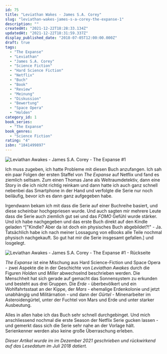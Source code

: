 ```yaml
---
id: 75
title: "Leviathan Wakes - James S.A. Corey"
slug: "leviathan-wakes-james-s-a-corey-the-expanse-1"
description: ""
createdAt: "2021-12-22T18:28:33.134Z"
updatedAt: "2021-12-22T18:31:59.337Z"
display_published_date: "2018-07-05T12:00:00.000Z"
draft: true
tags:
  - "The Expanse"
  - "Leviathan"
  - "James S.A. Corey"
  - "Science Fiction"
  - "Hard Science Fiction"
  - "Netflix"
  - "Buch"
  - "Book"
  - "Review"
  - "Meinung"
  - "Diskussion"
  - "Bewertung"
  - "Space Opera"
  - "Holden"
category_id: 1
book_series:
  - "The Expanse"
book_genres:
  - "Science Fiction"
rating: "4"
isbn: "1841499897"
---
```


![Leviathan Awakes - James S.A. Corey - The Expanse #1](https://res.cloudinary.com/dlsll9dkn/image/upload/v1640192142/photo_2021_12_22_17_54_21_e589322a90.jpg)

Ich muss zugeben, ich hatte Probleme mit diesen Buch anzufangen. Ich sah ein paar Folgen der ersten Staffel von *The Expanse* auf Netflix und fand es ziemlich seltsam. Zum einen Thomas Jane als Weltraumdetektiv, dann eine Story in die ich nicht richtig reinkam und dann hatte ich auch ganz schnell nebenbei das Smartphone in der Hand und verfolgte die Serie nur noch beiläufig, bevor ich es dann ganz aufgegeben habe. 

Irgendwann bekam ich mit dass die Serie auf einer Buchreihe basiert, und diese scheinbar hochgepriesen wurde. Und auch sagten mir mehrere Leute dass die Serie auch ziemlich gut sei und das *FOMO* Gefühl wurde stärker. Und ich habe nachgegeben und das erste Buch direkt auf den Kindle geladen ^["Kindle? Aber da ist doch ein physisches Buch abgebildet?!" - Ja. Tatsächlich habe ich nach meiner Lossagung von eBooks alle Teile nochmal physisch nachgekauft. So gut hat mir die Serie insgesamt gefallen.] und losgelegt.


![Leviathan Awakes - James S.A. Corey - The Expanse #1 - Rückseite](https://res.cloudinary.com/dlsll9dkn/image/upload/v1640192142/photo_2021_12_22_17_54_34_fc1ea7b10c.jpg)

*The Expanse* ist eine Mischung aus Hard Science-Fiction und Space Opera - zwei Aspekte die in der Geschichte von *Leviathan Awakes* durch die Figuren *Holden* und *Miller* abwechselnd beschrieben werden. Die Menschheit hat sich gerade auf gemacht das Sonnensystem zu erkunden und besteht aus drei Gruppen. Die *Erde* - überbevölkert und ein Wohlfahrtsstaat an der Kippe, der *Mars* - ehemalige Erdenkolonie und jetzt unabhängig und Militärnation - und dann der *Gürtel* - Minenarbeiter im Asteroidengürtel, unter der Fuchtel von Mars und Erde und unter starker Ausbeutung. 

Alles in allen habe ich das Buch sehr schnell durchgebinget. Und mich anschliessend nochmal die erste Season der Netflix Serie gucken lassen - und gemerkt dass sich die Serie sehr nahe an der Vorlage hält. Serienkenner werden also keine große Überraschung erleben. 

*Dieser Artikel wurde im im Dezember 2021 geschrieben und rückwirkend auf das Lesedatum im Juli 2018 datiert.*
